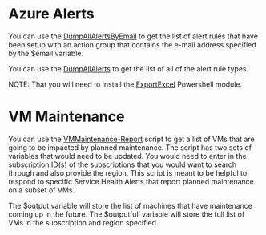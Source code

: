 # Azure Alerts


You can use the [DumpAllAlertsByEmail](https://github.com/JayWitt/AzureOperationGuide/blob/master/Alerts/DumpAllAlertsByEmail.ps1) to get the list of alert rules that have been setup with an action group that contains the e-mail address specified by the $email variable.


You can use the [DumpAllAlerts](https://github.com/JayWitt/AzureOperationGuide/blob/master/Alerts/DumpAllAlerts.ps1) to get the list of all of the alert rule types. 

NOTE: That you will need to install the [ExportExcel](https://www.powershellgallery.com/packages/ImportExcel/1.90/Content/Export-Excel.ps1) Powershell module.


# VM Maintenance

You can use the [VMMaintenance-Report](https://github.com/JayWitt/AzureOperationGuide/blob/master/Alerts/VMMaintenance-Report.ps1) script to get a list of VMs that are going to be impacted by planned maintenance. The script has two sets of variables that would need to be updated. You would need to enter in the subscription ID(s) of the subscriptions that you would want to search through and also provide the region. This script is meant to be helpful to respond to specific Service Health Alerts that report planned maintenance on a subset of VMs.

The $output variable will store the list of machines that have maintenance coming up in the future.
The $outputfull variable will store the full list of VMs in the subscription and region specified.